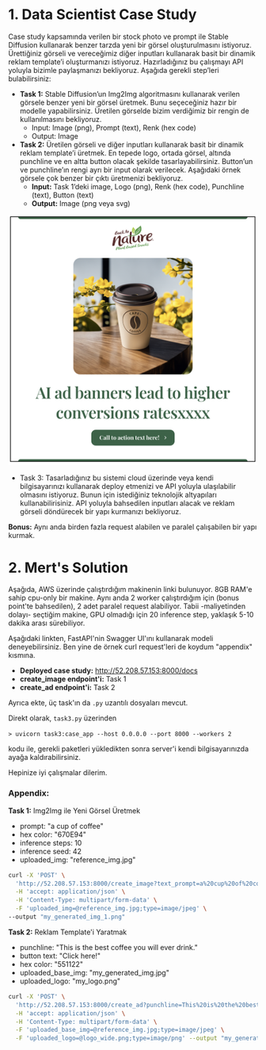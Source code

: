 # 1. Data Scientist Case Study
Case study kapsamında verilen bir stock photo ve prompt ile Stable Diffusion kullanarak
benzer tarzda yeni bir görsel oluşturulmasını istiyoruz. Ürettiğiniz görseli ve vereceğimiz
diğer inputları kullanarak basit bir dinamik reklam template’i oluşturmanızı istiyoruz.
Hazırladığınız bu çalışmayı API yoluyla bizimle paylaşmanızı bekliyoruz. Aşağıda gerekli
step’leri bulabilirsiniz:

- **Task 1:** Stable Diffusion’un Img2Img algoritmasını kullanarak verilen görsele benzer yeni
bir görsel üretmek. Bunu seçeceğiniz hazır bir modelle yapabilirsiniz. Üretilen görselde
bizim verdiğimiz bir rengin de kullanılmasını bekliyoruz.
    - Input: Image (png), Prompt (text), Renk (hex code)
    - Output: Image
- **Task 2:** Üretilen görseli ve diğer inputları kullanarak basit bir dinamik reklam template’i
üretmek. En tepede logo, ortada görsel, altında punchline ve en altta button olacak şekilde tasarlayabilirsiniz. Button’un ve punchline’ın rengi ayrı bir input olarak verilecek.
Aşağıdaki örnek görsele çok benzer bir çıktı üretmenizi bekliyoruz.
    - **Input:** Task 1’deki image, Logo (png), Renk (hex code), Punchline (text), Button (text)
    - **Output:** Image (png veya svg)

![case sample](case_sample.png)
- Task 3: Tasarladığınız bu sistemi cloud üzerinde veya kendi bilgisayarınızı kullanarak
deploy etmenizi ve API yoluyla ulaşılabilir olmasını istiyoruz. Bunun için istediğiniz
teknolojik altyapıları kullanabilirisiniz. API yoluyla bahsedilen inputları alacak ve reklam
görseli döndürecek bir yapı kurmanızı bekliyoruz.

**Bonus:** Aynı anda birden fazla request alabilen ve paralel çalışabilen bir yapı kurmak.

# 2. Mert's Solution
Aşağıda, AWS üzerinde çalıştırdığım makinenin linki bulunuyor.
8GB RAM'e sahip cpu-only bir makine. Aynı anda 2 worker çalıştırdığım için (bonus point'te bahsedilen), 2 adet paralel request alabiliyor. Tabii -maliyetinden dolayı- seçtiğim makine, GPU olmadığı için 20 inference step, yaklaşık 5-10 dakika arası sürebiliyor.

Aşağıdaki linkten, FastAPI'nin Swagger UI'ını kullanarak modeli deneyebilirsiniz. Ben yine de örnek curl request'leri de koydum "appendix" kısmına.

* **Deployed case study:** http://52.208.57.153:8000/docs
* **create_image endpoint'i:** Task 1
* **create_ad endpoint'i:** Task 2

Ayrıca ekte, üç task'ın da `.py` uzantılı dosyaları mevcut.

Direkt olarak, `task3.py` üzerinden<br>

`> uvicorn task3:case_app --host 0.0.0.0 --port 8000 --workers 2`<br>

kodu ile, gerekli paketleri yükledikten sonra server'i kendi bilgisayarınızda ayağa kaldırabilirsiniz.

Hepinize iyi çalışmalar dilerim.

### Appendix:
**Task 1:** Img2Img ile Yeni Görsel Üretmek
* prompt: "a cup of coffee"
* hex color: "670E94"
* inference steps: 10
* inference seed: 42
* uploaded_img: "reference_img.jpg"

```bash
curl -X 'POST' \
  'http://52.208.57.153:8000/create_image?text_prompt=a%20cup%20of%20coffee&color_hex=670E94&inference_steps=10&inference_seed=42' \
  -H 'accept: application/json' \
  -H 'Content-Type: multipart/form-data' \
  -F 'uploaded_img=@reference_img.jpg;type=image/jpeg' \
--output "my_generated_img_1.png"
```


**Task 2:** Reklam Template'i Yaratmak
- punchline: "This is the best coffee you will ever drink."
- button text: "Click here!"
- hex color: "551122"
- uploaded_base_img: "my_generated_img.jpg"
- uploaded_logo: "my_logo.png"

```bash
curl -X 'POST' \
  'http://52.208.57.153:8000/create_ad?punchline=This%20is%20the%20best%20coffee%20you%20will%20ever%20drink.&button_text=Click%20here%21&color_hex=551122' \
  -H 'accept: application/json' \
  -H 'Content-Type: multipart/form-data' \
  -F 'uploaded_base_img=@reference_img.jpg;type=image/jpeg' \
  -F 'uploaded_logo=@logo_wide.png;type=image/png' --output "my_generated_ad_1.png"
```
